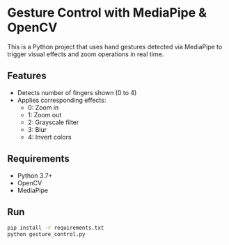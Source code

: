 # Gesture Control with MediaPipe & OpenCV

This is a Python project that uses hand gestures detected via MediaPipe to trigger visual effects and zoom operations in real time.

## Features
- Detects number of fingers shown (0 to 4)
- Applies corresponding effects:
  - 0: Zoom in
  - 1: Zoom out
  - 2: Grayscale filter
  - 3: Blur
  - 4: Invert colors

## Requirements
- Python 3.7+
- OpenCV
- MediaPipe

## Run
```bash
pip install -r requirements.txt
python gesture_control.py
